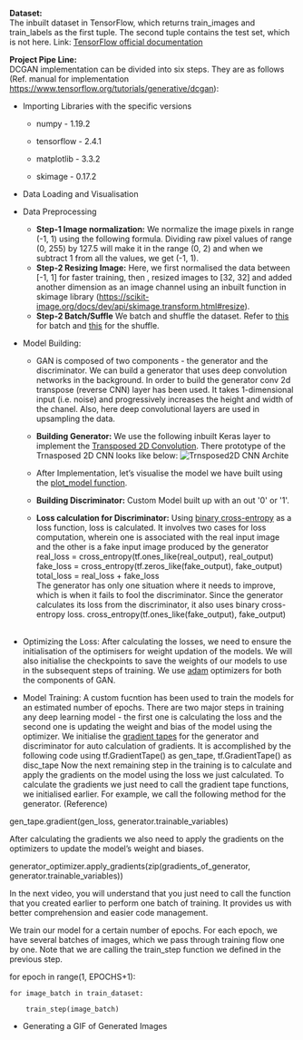 **Dataset:**<br>
The inbuilt dataset in TensorFlow, which returns train_images and train_labels as the first tuple. The second tuple contains the test set, which is not here. Link: [TensorFlow official documentation ](https://www.tensorflow.org/api_docs/python/tf/keras/datasets/mnist/load_data)

**Project Pipe Line:** <br>
DCGAN implementation can be divided into six steps. They are as follows (Ref. manual for implementation https://www.tensorflow.org/tutorials/generative/dcgan):<br>

* Importing Libraries with the specific versions
  - numpy - 1.19.2

  - tensorflow - 2.4.1

  - matplotlib - 3.3.2

  - skimage - 0.17.2

* Data Loading and Visualisation

* Data Preprocessing
  - **Step-1 Image normalization:** We normalize the image pixels in range (-1, 1) using the following formula. Dividing raw pixel values of range (0, 255) by 127.5 will make it in the range (0, 2) and when we subtract 1 from all the values, we get (-1, 1).
  - **Step-2 Resizing Image:** Here, we first normalised the data between [-1, 1] for faster training, then , resized images to [32, 32] and added another dimension as an image channel using an inbuilt function in skimage library (https://scikit-image.org/docs/dev/api/skimage.transform.html#resize). 
  - **Step-2 Batch/Suffle** We batch and shuffle the dataset. Refer to [this](https://www.tensorflow.org/api_docs/python/tf/data/Dataset#batch) for batch and [this](https://www.tensorflow.org/api_docs/python/tf/data/Dataset#shuffle) for the shuffle.

 
* Model Building:
  - GAN is composed of two components - the generator and the discriminator. We can build a generator that uses deep convolution networks in the background. In order to build the generator conv 2d transpose (reverse CNN) layer has been used. It takes 1-dimensional input (i.e. noise) and progressively increases the height and width of the chanel. Also, here deep convolutional layers are used in upsampling the data. 
  - **Building Generator:** We use the following inbuilt Keras layer to implement the [Transposed 2D Convolution](https://www.tensorflow.org/api_docs/python/tf/keras/layers/Conv2DTranspose).  There prototype of the Trnasposed 2D CNN looks like below: ![Trnsposed2D CNN Archite](https://user-images.githubusercontent.com/75905023/226161503-bd78a6f1-4e90-48da-993b-bfa9bfe6dd64.jpeg)

  - After Implementation, let’s visualise the model we have built using the [plot_model function](https://www.tensorflow.org/api_docs/python/tf/keras/utils/plot_model). 
  - **Building Discriminator:** Custom Model built up with an out '0' or '1'.
  - **Loss calculation for Discriminator:** Using [binary cross-entropy](https://www.tensorflow.org/api_docs/python/tf/keras/losses/BinaryCrossentropy) as a loss function, loss is calculated. It involves two cases for loss computation, wherein one is associated with the real input image and the other is a fake input image produced by the generator
  real_loss = cross_entropy(tf.ones_like(real_output), real_output)<br>
  fake_loss = cross_entropy(tf.zeros_like(fake_output), fake_output)<br>
  total_loss = real_loss + fake_loss<br>
  The generator has only one situation where it needs to improve, which is when it fails to fool the discriminator. Since the generator calculates its loss from the discriminator, it also uses binary cross-entropy loss. cross_entropy(tf.ones_like(fake_output), fake_output)<br><br>
* Optimizing the Loss:
  After calculating the losses, we need to ensure the initialisation of the optimisers for weight updation of the models. We will also initialise the checkpoints to save the weights of our models to use in the subsequent steps of training. We use [adam](https://www.tensorflow.org/api_docs/python/tf/keras/optimizers/Adam) optimizers for both the components of GAN. 
* Model Training:
  A custom fucntion has been used to train the models for an estimated number of epochs. There are two major steps in training any deep learning model - the first one is calculating the loss and the second one is updating the weight and bias of the model using the optimizer. We initialise the [gradient tapes](https://www.tensorflow.org/api_docs/python/tf/GradientTape) for the generator and discriminator for auto calculation of gradients. It is accomplished by the following code using tf.GradientTape() as gen_tape, tf.GradientTape() as disc_tape
  Now the next remaining step in the training is to calculate and apply the gradients on the model using the loss we just calculated.
  To calculate the gradients we just need to call the gradient tape functions, we initialised earlier. For example, we call the following method for the generator. (Reference)

gen_tape.gradient(gen_loss, generator.trainable_variables)
 

After calculating the gradients we also need to apply the gradients on the optimizers to update the model’s weight and biases. 

generator_optimizer.apply_gradients(zip(gradients_of_generator, generator.trainable_variables))
 

In the next video, you will understand that you just need to call the function that you created earlier to perform one batch of training. It provides us with better comprehension and easier code management.

 

We train our model for a certain number of epochs. For each epoch, we have several batches of images, which we pass through training flow one by one. Note that we are calling the train_step function we defined in the previous step.

 

for epoch in range(1, EPOCHS+1):    

    for image_batch in train_dataset:

        train_step(image_batch)


* Generating a GIF of Generated Images
